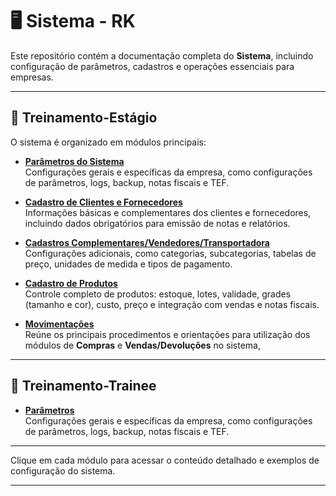 # 🖥️ Sistema - RK

Este repositório contém a documentação completa do **Sistema**, incluindo configuração de parâmetros, cadastros e operações essenciais para empresas.

---

## 📌 Treinamento-Estágio

O sistema é organizado em módulos principais:

- **[Parâmetros do Sistema](./Treinamento%20Estágio/1%20-%20Parâmetros/parametros.md)**  
  Configurações gerais e específicas da empresa, como configurações de parâmetros, logs, backup, notas fiscais e TEF.

- **[Cadastro de Clientes e Fornecedores](./Treinamento%20Estágio/2%20-%20Cadastro-clientes-fornecedores/cad-clientes.md)**  
  Informações básicas e complementares dos clientes e fornecedores, incluindo dados obrigatórios para emissão de notas e relatórios.

- **[Cadastros Complementares/Vendedores/Transportadora](./Treinamento%20Estágio/3%20-%20cadastro%20complementares-vendedores-transportadora/)**  
  Configurações adicionais, como categorias, subcategorias, tabelas de preço, unidades de medida e tipos de pagamento.

- **[Cadastro de Produtos](./Treinamento%20Estágio/4%20-%20Cadastro-produtos/cad-produtos.md)**  
  Controle completo de produtos: estoque, lotes, validade, grades (tamanho e cor), custo, preço e integração com vendas e notas fiscais.

- **[Movimentações](./Treinamento%20Estágio/5%20-%20Movimentações/movimentacoes.md)**  
  Reúne os principais procedimentos e orientações para utilização dos módulos de **Compras** e **Vendas/Devoluções** no sistema,
---
## 📌 Treinamento-Trainee

- **[Parâmetros](./6%20-%20Parâmetros%20N-Trainee/parametros-tra.md)**  
  Configurações gerais e específicas da empresa, como configurações de parâmetros, logs, backup, notas fiscais e TEF.
---

Clique em cada módulo para acessar o conteúdo detalhado e exemplos de configuração do sistema.

---


